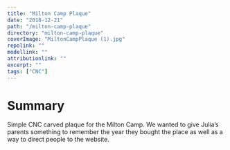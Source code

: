 ```yaml
---
title: "Milton Camp Plaque"
date: "2018-12-21"
path: "/milton-camp-plaque"
directory: "milton-camp-plaque"
coverImage: "MiltonCampPlaque (1).jpg"
repolink: ""
modellink: ""
attributionlink: ""
excerpt: ""
tags: ["CNC"]
---
```


# Summary

Simple CNC carved plaque for the Milton Camp. We wanted to give Julia’s parents something to remember the year they bought the place as well as a way to direct people to the website.